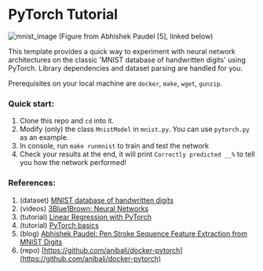 # PyTorch Tutorial

![mnist_image](https://abpaudel.com/assets/img/posts/mnist.png)
(Figure from Abhishek Paudel [5], linked below)

This template provides a quick way to experiment with neural network architectures on the classic 'MNIST database of handwritten digits' using PyTorch. Library dependencies and dataset parsing are handled for you.

Prerequisites on your local machine are `docker`, `make`, `wget`, `gunzip`.


### Quick start:

1. Clone this repo and `cd` into it.
2. Modify (only) the class `MnistModel` in `mnist.py`. You can use `pytorch.py` as an example.
3. In console, run `make runmnist` to train and test the network
4. Check your results at the end, it will print `Correctly predicted __%` to tell you how the network performed!


### References:

1. (dataset) [MNIST database of handwritten digits](http://yann.lecun.com/exdb/mnist/)
2. (videos) [3Blue1Brown: Neural Networks](https://www.youtube.com/watch?v=aircAruvnKk&list=PLZHQObOWTQDNU6R1_67000Dx_ZCJB-3pi&index=1&ab_channel=3Blue1Brown)
3. (tutorial) [Linear Regression with PyTorch](https://towardsdatascience.com/linear-regression-with-pytorch-eb6dedead817)
4. (tutorial) [PyTorch basics](https://towardsdatascience.com/pytorch-basics-how-to-train-your-neural-net-intro-to-cnn-26a14c2ea29)
5. (blog) [Abhishek Paudel: Pen Stroke Sequence Feature Extraction from MNIST Digits](https://abpaudel.com/blog/mnist-sequence-feature-extraction/)
6. (repo) [https://github.com/anibali/docker-pytorch](https://github.com/anibali/docker-pytorch)
